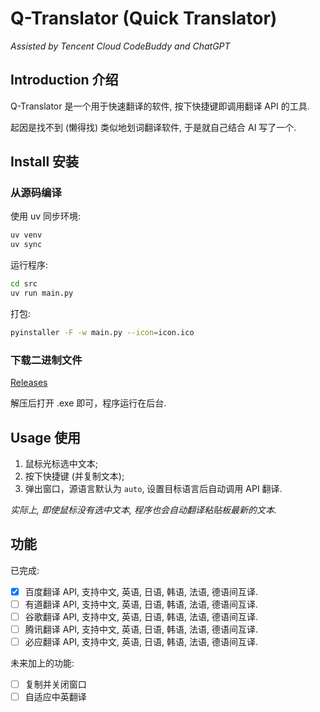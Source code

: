 # Q-Translator (Quick Translator)

*Assisted by Tencent Cloud CodeBuddy and ChatGPT*

## Introduction 介绍

Q-Translator 是一个用于快速翻译的软件, 按下快捷键即调用翻译 API 的工具.

起因是找不到 (懒得找) 类似地划词翻译软件, 于是就自己结合 AI 写了一个.

## Install 安装

### 从源码编译

使用 uv 同步环境:

```bash
uv venv
uv sync
```

运行程序:

```bash
cd src
uv run main.py
```

打包:

```bash
pyinstaller -F -w main.py --icon=icon.ico
```

### 下载二进制文件

[Releases](https://github.com/Fingsinz/q-translator/releases)

解压后打开 .exe 即可，程序运行在后台.

## Usage 使用

1. 鼠标光标选中文本;
2. 按下快捷键 (并复制文本);
3. 弹出窗口，源语言默认为 `auto`, 设置目标语言后自动调用 API 翻译.

*实际上, 即使鼠标没有选中文本, 程序也会自动翻译粘贴板最新的文本.*

## 功能

已完成: 

- [x] 百度翻译 API, 支持中文, 英语, 日语, 韩语, 法语, 德语间互译.
- [ ] 有道翻译 API, 支持中文, 英语, 日语, 韩语, 法语, 德语间互译.
- [ ] 谷歌翻译 API, 支持中文, 英语, 日语, 韩语, 法语, 德语间互译.
- [ ] 腾讯翻译 API, 支持中文, 英语, 日语, 韩语, 法语, 德语间互译.
- [ ] 必应翻译 API, 支持中文, 英语, 日语, 韩语, 法语, 德语间互译.

未来加上的功能:

- [ ] 复制并关闭窗口
- [ ] 自适应中英翻译
